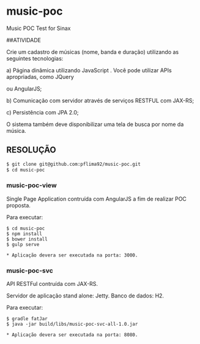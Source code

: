 # music-poc
Music POC Test for Sinax

##ATIVIDADE

Crie um cadastro de músicas (nome, banda e duração) utilizando as seguintes tecnologias:

a) Página dinâmica utilizando JavaScript . Você pode utilizar APIs apropriadas, como JQuery

ou AngularJS;

b) Comunicação com servidor através de serviços RESTFUL com JAX-RS;

c) Persistência com JPA 2.0;

O sistema também deve disponibilizar uma tela de busca por nome da música.

## RESOLUÇÃO

``` bash
$ git clone git@github.com:pflima92/music-poc.git
$ cd music-poc
```

### music-poc-view

Single Page Application contruída com AngularJS a fim de realizar POC proposta.

Para executar:

```
$ cd music-poc
$ npm install
$ bower install
$ gulp serve

* Aplicação devera ser executada na porta: 3000.

```

### music-poc-svc 

API RESTFul contruída com JAX-RS.

Servidor de aplicação stand alone: Jetty.
Banco de dados: H2.

Para executar:
```
$ gradle fatJar
$ java -jar build/libs/music-poc-svc-all-1.0.jar

* Aplicação devera ser executada na porta: 8080.
```


